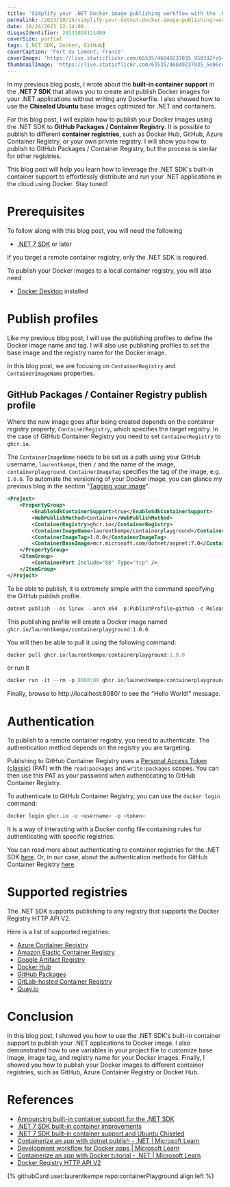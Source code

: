 ```yaml
---
title: 'Simplify your .NET Docker image publishing workflow with the .NET SDK'
permalink: /2023/10/24/simplify-your-dotnet-docker-image-publishing-workflow-with-the-dotnet-sdk/
date: 10/24/2023 12:14:09
disqusIdentifier: 20231024121409
coverSize: partial
tags: [.NET SDK, Docker, GitHub]
coverCaption: 'Fort du Lomont, France'
coverImage: 'https://live.staticflickr.com/65535/46849237035_950332fe54_h.jpg'
thumbnailImage: 'https://live.staticflickr.com/65535/46849237035_5e06cc389a_q.jpg'
---
```

In my previous blog posts, I wrote about the **built-in container support** in the **.NET 7 SDK** that allows you to create and publish Docker images for your .NET applications without writing any Dockerfile. I also showed how to use the **Chiseled Ubuntu** base images optimized for .NET and containers.

For this blog post, I will explain how to publish your Docker images using the .NET SDK to **GitHub Packages / Container Registry**. It is possible to publish to different **container registries**, such as Docker Hub, GitHub, Azure Container Registry, or your own private registry. I will show you how to publish to GitHub Packages / Container Registry, but the process is similar for other registries. 

This blog post will help you learn how to leverage the .NET SDK's built-in container support to effortlessly distribute and run your .NET applications in the cloud using Docker. Stay tuned!
<!-- more -->

# Prerequisites

To follow along with this blog post, you will need the following

* [.NET 7 SDK](https://dotnet.microsoft.com/download/dotnet/7.0) or later

If you target a remote container registry, only the .NET SDK is required.

To publish your Docker images to a local container registry, you will also need
* [Docker Desktop](https://www.docker.com/products/docker-desktop) installed

# Publish profiles

Like my previous blog post, I will use the publishing profiles to define the Docker image name and tag. I will also use publishing profiles to set the base image and the registry name for the Docker image.

In this blog post, we are focusing on `ContainerRegistry` and `ContainerImageName` properties.

## GitHub Packages / Container Registry publish profile

Where the new image goes after being created depends on the container registry property, `ContainerRegistry`, which specifies the target registry. In the case of GitHub Container Registry you need to set `ContainerRegistry` to `ghcr.io`.

The `ContainerImageName` needs to be set as a path using your GitHub username, `laurentkempe`, then `/` and the name of the image, `containerplayground`. `ContainerImageTag` specifies the tag of the image, e.g. `1.0.0`. To automate the versioning of your Docker image, you can glance my previous blog in the section "[Tagging your image](https://laurentkempe.com/2023/03/13/dotnet-7-sdk-built-in-container-improvements/)".

```xml github.pubxml
<Project>
    <PropertyGroup>
        <EnableSdkContainerSupport>true</EnableSdkContainerSupport>
        <WebPublishMethod>Container</WebPublishMethod>
        <ContainerRegistry>ghcr.io</ContainerRegistry>
        <ContainerImageName>laurentkempe/containerplayground</ContainerImageName>
        <ContainerImageTag>1.0.0</ContainerImageTag>
        <ContainerBaseImage>mcr.microsoft.com/dotnet/aspnet:7.0</ContainerBaseImage>
    </PropertyGroup>
    <ItemGroup>
        <ContainerPort Include="80" Type="tcp" />
    </ItemGroup>
</Project>
```

To be able to publish, it is extremely simple with the command specifying the GitHub publish profile.

```powershell
dotnet publish --os linux --arch x64 -p:PublishProfile=github -c Release
```

This publishing profile will create a Docker image named `ghcr.io/laurentkempe/containerplayground:1.0.0`.

You will then be able to pull it using the following command:

```powershell
docker pull ghcr.io/laurentkempe/containerplayground:1.0.0
```
or run it
    
```powershell
docker run -it --rm -p 8080:80 ghcr.io/laurentkempe/containerplayground:1.0.0
```
Finally, browse to http://localhost:8080/ to see the "Hello World!" message.

# Authentication

To publish to a remote container registry, you need to authenticate. The authentication method depends on the registry you are targeting.

Publishing to GitHub Container Registry uses a [Personal Access Token (classic)](https://docs.github.com/en/github/authenticating-to-github/keeping-your-account-and-data-secure/creating-a-personal-access-token) (PAT) with the `read:packages` and `write:packages` scopes. You can then use this PAT as your password when authenticating to GitHub Container Registry.

To authenticate to GitHub Container Registry, you can use the `docker login` command:

```powershell
docker login ghcr.io -u <username> -p <token>
```

It is a way of interacting with a Docker config file containing rules for authenticating with specific registries.

You can read more about authenticating to container registries for the .NET SDK [here](https://github.com/dotnet/sdk-container-builds/blob/main/docs/RegistryAuthentication.md). Or, in our case, about the authentication methods for GitHub Container Registry [here](https://docs.github.com/en/packages/working-with-a-github-packages-registry/working-with-the-container-registry#authenticating-to-github-container-registry).

# Supported registries

The .NET SDK supports publishing to any registry that supports the Docker Registry HTTP API V2.

Here is a list of supported registries:
* [Azure Container Registry](https://azure.microsoft.com/products/container-registry)
* [Amazon Elastic Container Registry](https://aws.amazon.com/ecr/)
* [Google Artifact Registry](https://cloud.google.com/artifact-registry)
* [Docker Hub](https://hub.docker.com/)
* [GitHub Packages](https://docs.github.com/en/packages/working-with-a-github-packages-registry/working-with-the-container-registry)
* [GitLab-hosted Container Registry](https://docs.gitlab.com/ee/user/packages/container_registry/)
* [Quay.io](https://quay.io/)

# Conclusion

In this blog post, I showed you how to use the .NET SDK's built-in container support to publish your .NET applications to Docker image. I also demonstrated how to use variables in your project file to customize base image, image tag, and registry name for your Docker images. Finally, I showed you how to publish your Docker images to different container registries, such as GitHub, Azure Container Registry or Docker Hub.

# References

* [Announcing built-in container support for the .NET SDK](https://devblogs.microsoft.com/dotnet/announcing-builtin-container-support-for-the-dotnet-sdk/)
* [.NET 7 SDK built-in container improvements](https://laurentkempe.com/2023/03/13/dotnet-7-sdk-built-in-container-improvements/)
* [.NET 7 SDK built-in container support and Ubuntu Chiseled](https://laurentkempe.com/2022/11/14/dotnet-7-sdk-built-in-container-support-and-ubuntu-chiseled/)
* [Containerize an app with dotnet publish - .NET | Microsoft Learn](https://learn.microsoft.com/en-us/dotnet/core/docker/publish-as-container)
* [Development workflow for Docker apps | Microsoft Learn](https://learn.microsoft.com/en-us/dotnet/architecture/microservices/docker-application-development-process/docker-app-development-workflow)
* [Containerize an app with Docker tutorial - .NET | Microsoft Learn](https://learn.microsoft.com/en-us/dotnet/core/docker/build-container)
* [Docker Registry HTTP API V2](https://docs.docker.com/registry/)

<p></p>
{% githubCard user:laurentkempe repo:containerPlayground align:left %}

